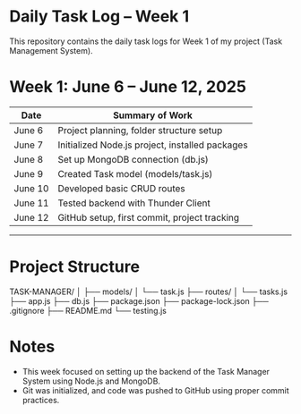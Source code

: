 #  Daily Task Log – Week 1

This repository contains the daily task logs for Week 1 of my project (Task Management System).


#  Week 1: June 6 – June 12, 2025

| Date       | Summary of Work                                 |
|------------|-------------------------------------------------|
| June 6     | Project planning, folder structure setup        |
| June 7     | Initialized Node.js project, installed packages |
| June 8     | Set up MongoDB connection (db.js)               |
| June 9     | Created Task model (models/task.js)             |
| June 10    | Developed basic CRUD routes                     |
| June 11    | Tested backend with Thunder Client              |
| June 12    | GitHub setup, first commit, project tracking    |

---

# Project Structure
TASK-MANAGER/
│
├── models/
│ └── task.js
├── routes/
│ └── tasks.js
├── app.js
├── db.js
├── package.json
├── package-lock.json
├── .gitignore
├── README.md
└── testing.js

# Notes

- This week focused on setting up the backend of the Task Manager System using Node.js and MongoDB.
- Git was initialized, and code was pushed to GitHub using proper commit practices.
